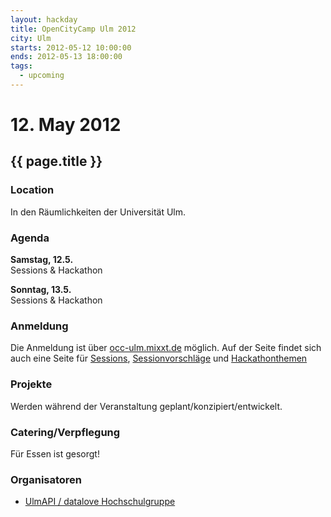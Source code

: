 ```yaml
---
layout: hackday
title: OpenCityCamp Ulm 2012
city: Ulm
starts: 2012-05-12 10:00:00
ends: 2012-05-13 18:00:00
tags:
  - upcoming
---
```

# 12. May 2012
## {{ page.title }}

### Location
In den Räumlichkeiten der Universität Ulm.

### Agenda

**Samstag, 12.5.**<br />
Sessions & Hackathon

**Sonntag, 13.5.**<br />
Sessions & Hackathon

### Anmeldung
Die Anmeldung ist über [occ-ulm.mixxt.de](http://occ-ulm.mixxt.de/) möglich.
Auf der Seite findet sich auch eine Seite für [Sessions](http://occ-ulm.mixxt.de/networks/wiki/index.Sessions), 
[Sessionvorschläge](http://occ-ulm.mixxt.de/networks/wiki/index.Sessionvorschlaege) und 
[Hackathonthemen](http://occ-ulm.mixxt.de/networks/wiki/index.Hackathonthemen)

### Projekte
Werden während der Veranstaltung geplant/konzipiert/entwickelt.  

### Catering/Verpflegung
Für Essen ist gesorgt!

### Organisatoren
- [UlmAPI / datalove Hochschulgruppe](http://ulmapi.de/)
